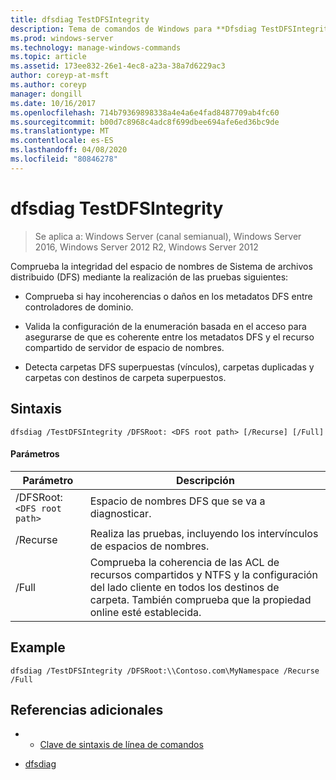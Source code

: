 ```yaml
---
title: dfsdiag TestDFSIntegrity
description: Tema de comandos de Windows para **Dfsdiag TestDFSIntegrity**, que comprueba la integridad del espacio de nombres sistema de archivos distribuido (DFS).
ms.prod: windows-server
ms.technology: manage-windows-commands
ms.topic: article
ms.assetid: 173ee832-26e1-4ec8-a23a-38a7d6229ac3
author: coreyp-at-msft
ms.author: coreyp
manager: dongill
ms.date: 10/16/2017
ms.openlocfilehash: 714b79369898338a4e4a6e4fad8487709ab4fc60
ms.sourcegitcommit: b00d7c8968c4adc8f699dbee694afe6ed36bc9de
ms.translationtype: MT
ms.contentlocale: es-ES
ms.lasthandoff: 04/08/2020
ms.locfileid: "80846278"
---
```

# <a name="dfsdiag-testdfsintegrity"></a>dfsdiag TestDFSIntegrity

>Se aplica a: Windows Server (canal semianual), Windows Server 2016, Windows Server 2012 R2, Windows Server 2012

Comprueba la integridad del espacio de nombres de Sistema de archivos distribuido (DFS) mediante la realización de las pruebas siguientes:

- Comprueba si hay incoherencias o daños en los metadatos DFS entre controladores de dominio.

- Valida la configuración de la enumeración basada en el acceso para asegurarse de que es coherente entre los metadatos DFS y el recurso compartido de servidor de espacio de nombres.

- Detecta carpetas DFS superpuestas (vínculos), carpetas duplicadas y carpetas con destinos de carpeta superpuestos.

## <a name="syntax"></a>Sintaxis

```
dfsdiag /TestDFSIntegrity /DFSRoot: <DFS root path> [/Recurse] [/Full]
```

#### <a name="parameters"></a>Parámetros

| Parámetro | Descripción |
|-------|--------|
| /DFSRoot: `<DFS root path>`| Espacio de nombres DFS que se va a diagnosticar. |
| /Recurse | Realiza las pruebas, incluyendo los intervínculos de espacios de nombres. |
| /Full | Comprueba la coherencia de las ACL de recursos compartidos y NTFS y la configuración del lado cliente en todos los destinos de carpeta. También comprueba que la propiedad online esté establecida. |

## <a name="examples"></a><a name=BKMK_Examples></a>Example

```
dfsdiag /TestDFSIntegrity /DFSRoot:\\Contoso.com\MyNamespace /Recurse /Full
```

## <a name="additional-references"></a>Referencias adicionales

-   - [Clave de sintaxis de línea de comandos](command-line-syntax-key.md)

-   [dfsdiag](dfsdiag.md)


